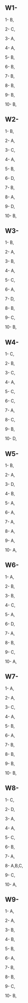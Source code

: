 ## W1-
1- B,

2- C,

3- A,

4- A,

5- B,

6- B,

7- B,

8- B,

9- B,

10- B,


## W2-

1- B,

2- A,

3- C,

4- A,

5- B,

6- D,

7- B,

8- A,

9- D,

10- B,


## W3-

1- B,

2- A,

3- B,

4- A,

5- C,

6- A,

7- D,

8- B,

9- C,

10- B,

## W4-

1- C,

2- B,

3- C,

4- A,

5- C,

6- C,

7- A,

8- C,

9- B,

10- D,

## W5-

1- B,

2- A,

3- D,

4- B,

5- A,

6- A,

7- A,

8- A,

9- A,

10- A,

## W6-

1- A,

2- B,

3- B,

4- C,

5- A,

6- D,

7- A,

8- B,

9- C,

10- A,

## W7-

1- A,

2- A,

3- C,

4- A,

5- B,

6- A,

7- B,

8- B,

9- B,

10- B,

## W8-

1- C,

2- D,

3- A,

4- A,

5- C,

6- B,

7- A,

8- A,B,C,

9- C,

10- A,

## W9-

1- A,

2- A,

3- B,

4- B,

5- B,

6- A,

7- B,

8- B,

9- C,

10- B,
